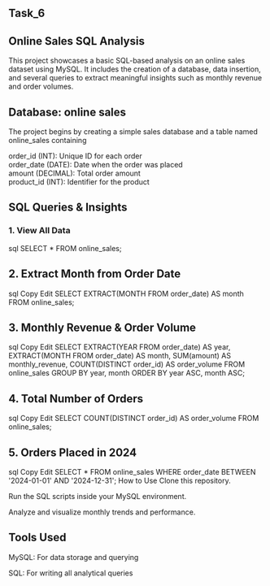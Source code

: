 ## Task_6

## Online Sales SQL Analysis

This project showcases a basic SQL-based analysis on an online sales dataset using MySQL. It includes the creation of a database, data insertion, and several queries to extract meaningful insights such as monthly revenue and order volumes.

## Database: online sales

The project begins by creating a simple sales database and a table named online_sales containing

order_id (INT): Unique ID for each order  
order_date (DATE): Date when the order was placed  
amount (DECIMAL): Total order amount  
product_id (INT): Identifier for the product  


##  SQL Queries & Insights

###  1. View All Data
sql
SELECT * FROM online_sales;
## 2. Extract Month from Order Date
sql
Copy
Edit
SELECT EXTRACT(MONTH FROM order_date) AS month FROM online_sales;
## 3. Monthly Revenue & Order Volume
sql
Copy
Edit
SELECT 
  EXTRACT(YEAR FROM order_date) AS year,
  EXTRACT(MONTH FROM order_date) AS month,
  SUM(amount) AS monthly_revenue,
  COUNT(DISTINCT order_id) AS order_volume
FROM online_sales
GROUP BY year, month
ORDER BY year ASC, month ASC;
## 4. Total Number of Orders
sql
Copy
Edit
SELECT COUNT(DISTINCT order_id) AS order_volume FROM online_sales;
## 5. Orders Placed in 2024
sql
Copy
Edit
SELECT * 
FROM online_sales 
WHERE order_date BETWEEN '2024-01-01' AND '2024-12-31';
How to Use
Clone this repository.

Run the SQL scripts inside your MySQL environment.

Analyze and visualize monthly trends and performance.

## Tools Used
MySQL: For data storage and querying

SQL: For writing all analytical queries
